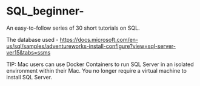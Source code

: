 # SQL_beginner-

An easy-to-follow series of 30 short tutorials on SQL. 

The database used - https://docs.microsoft.com/en-us/sql/samples/adventureworks-install-configure?view=sql-server-ver15&tabs=ssms 

TIP: Mac users can use Docker Containers to run SQL Server in an isolated environment within their Mac. You no longer require a virtual machine to install SQL Server. 
